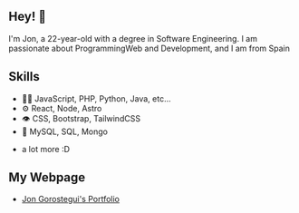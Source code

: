 ## Hey! 👋
I'm Jon, a 22-year-old with a degree in Software Engineering. I am passionate about ProgrammingWeb and Development, and I am from Spain


## Skills
- 👨‍💻 JavaScript, PHP, Python, Java, etc...
- ⚙️ React, Node, Astro
- 👁️ CSS, Bootstrap, TailwindCSS
- 💽 MySQL, SQL, Mongo
+ a lot more :D

## My Webpage

- [Jon Gorostegui's Portfolio](https://www.jgorostegui.software/)
